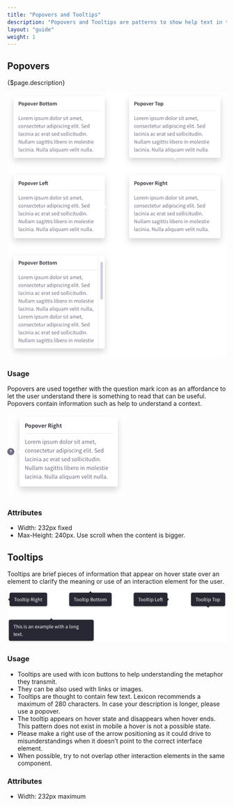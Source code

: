 ```yaml
---
title: "Popovers and Tooltips"
description: "Popovers and Tooltips are patterns to show help text in two different ways."
layout: "guide"
weight: 1
---
```


## Popovers

{$page.description}

![four different popovers with the arrow to the left, or right or top or down](../../../images/Popover.png) 

### Usage

Popovers are used together with the question mark icon as an affordance to let the user understand there is something to read that can be useful. Popovers contain information such as help to understand a context.

![help icon](../../../images/PopoverFromIcon.png)

### Attributes

* Width: 232px fixed
* Max-Height: 240px. Use scroll when the content is bigger.

## Tooltips

Tooltips are brief pieces of information that appear on hover state over an element to clarify the meaning or use of an interaction element for the user.

![the four different positions of a tooltip arrow in a tooltip, 4 tooltip cases](../../../images/Tooltip.png) 

### Usage

* Tooltips are used with icon buttons to help understanding the metaphor they transmit.
* They can be also used with links or images.
* Tooltips are thought to contain few text. Lexicon recommends a maximum of 280 characters. In case your description is longer, please use a popover.
* The tooltip appears on hover state and disappears when hover ends. This pattern does not exist in mobile a hover is not a possible state.
* Please make a right use of the arrow positioning as it could drive to misunderstandings when it doesn’t point to the correct interface element.
* When possible, try to not overlap other interaction elements in the same component.

### Attributes

* Width: 232px maximum

